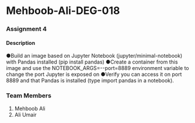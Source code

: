 # Mehboob-Ali-DEG-018

### Assignment 4
#### Description

●Build an image based on Jupyter Notebook (jupyter/minimal-notebook) with Pandas installed (pip install pandas)
●Create a container from this image and use the NOTEBOOK_ARGS=--port=8889 environment variable to change the port Jupyter is exposed on
●Verify you can access it on port 8889 and that Pandas is installed (type import pandas in a notebook).

### Team Members 
1. Mehboob Ali
2. Ali Umair
